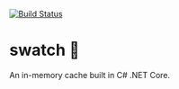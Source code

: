 [![Build Status](https://travis-ci.org/mpaauw/swatch.svg?branch=master)](https://travis-ci.org/mpaauw/swatch)

# swatch :minidisc:
An in-memory cache built in C# .NET Core. 
